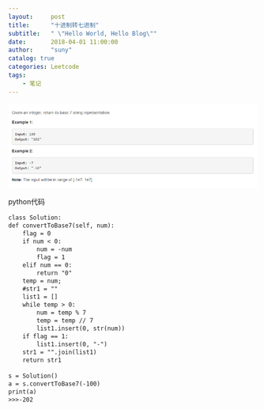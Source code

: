 ```yaml
---
layout:     post
title:      "十进制转七进制"
subtitle:   " \"Hello World, Hello Blog\""
date:       2018-04-01 11:00:00
author:     "suny"
catalog: true
categories: Leetcode
tags:
    - 笔记
---
```


<img src="/img/Base7.jpg"/>

python代码

	class Solution:
    def convertToBase7(self, num):
        flag = 0
        if num < 0:
            num = -num
            flag = 1
        elif num == 0:
            return "0"
        temp = num;
        #str1 = ""
        list1 = []
        while temp > 0:
            num = temp % 7
            temp = temp // 7
            list1.insert(0, str(num))
        if flag == 1:
            list1.insert(0, "-")
        str1 = "".join(list1)
        return str1

	s = Solution()
	a = s.convertToBase7(-100)
	print(a)
    >>>-202

	
	


